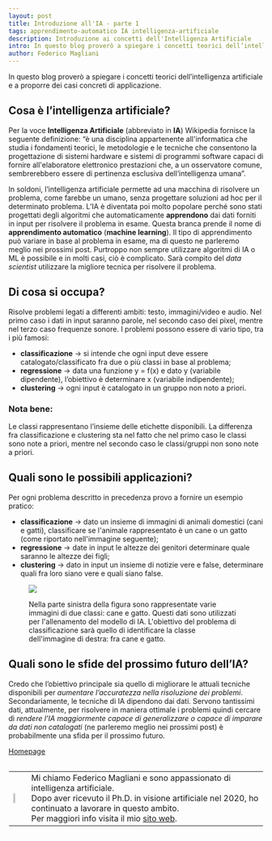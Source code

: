 ```yaml
---
layout: post
title: Introduzione all'IA - parte 1
tags: apprendimento-automatico IA intelligenza-artificiale
description: Introduzione ai concetti dell'Intelligenza Artificiale
intro: In questo blog proverò a spiegare i concetti teorici dell’intelligenza artificiale e a proporre dei casi concreti di applicazione.
author: Federico Magliani
---
```

In questo blog proverò a spiegare i concetti teorici dell’intelligenza artificiale e a proporre dei casi concreti di applicazione.

## Cosa è l’intelligenza artificiale?
Per la voce **Intelligenza Artificiale** (abbreviato in **IA**) Wikipedia fornisce la seguente definizione: “è una disciplina appartenente all'informatica che studia i fondamenti teorici, le metodologie e le tecniche che consentono la progettazione di sistemi hardware e sistemi di programmi software capaci di fornire all'elaboratore elettronico prestazioni che, a un osservatore comune, sembrerebbero essere di pertinenza esclusiva dell’intelligenza umana”.

In soldoni, l’intelligenza artificiale permette ad una macchina di risolvere un problema, come farebbe un umano, senza progettare soluzioni ad hoc per il determinato problema.
L’IA è diventata poi molto popolare perché sono stati progettati degli algoritmi che automaticamente **apprendono** dai dati forniti in input per risolvere il problema in esame. Questa branca prende il nome di **apprendimento automatico** (**machine learning**).
Il tipo di apprendimento può variare in base al problema in esame, ma di questo ne parleremo meglio nei prossimi post.
Purtroppo non sempre utilizzare algoritmi di IA o ML è possibile e in molti casi, ciò è complicato.
Sarà compito del _data scientist_ utilizzare la migliore tecnica per risolvere il problema.

## Di cosa si occupa?
Risolve problemi legati a differenti ambiti: testo, immagini/video e audio.
Nel primo caso i dati in input saranno parole, nel secondo caso dei pixel, mentre nel terzo caso frequenze sonore.
I problemi possono essere di vario tipo, tra i più famosi: 
- **classificazione** → si intende che ogni input deve essere catalogato/classificato fra due o più classi in base al problema;
- **regressione** → data una funzione y = f(x) e dato y (variabile dipendente), l’obiettivo è determinare x (variabile indipendente);
- **clustering** → ogni input è catalogato in un gruppo non noto a priori.

### Nota bene:
Le classi rappresentano l’insieme delle etichette disponibili. 
La differenza fra classificazione e clustering sta nel fatto che nel primo caso le classi sono note a priori, mentre nel secondo caso le classi/gruppi non sono note a priori.

## Quali sono le possibili applicazioni?
Per ogni problema descritto in precedenza provo a fornire un esempio pratico:
- **classificazione** → dato un insieme di immagini di animali domestici (cani e gatti), classificare se l'animale rappresentato è un cane o un gatto (come riportato nell'immagine seguente); 
- **regressione** → date in input le altezze dei genitori determinare quale saranno le altezze dei figli;
- **clustering** → dato in input un insieme di notizie vere e false, determinare quali fra loro siano vere e quali siano false.

<figure>
<img src='http://fmaglia.github.io/assets/images/classification1.png'>
<figcaption>
<p>Nella parte sinistra della figura sono rappresentate varie immagini di due classi: cane e gatto. Questi dati sono utilizzati per l'allenamento del modello di IA. L'obiettivo del problema di classificazione sarà quello di identificare la classe dell'immagine di destra: fra cane e gatto. </p>
</figcaption>
</figure>

## Quali sono le sfide del prossimo futuro dell’IA?
Credo che l’obiettivo principale sia quello di migliorare le attuali tecniche disponibili per _aumentare l’accuratezza nella risoluzione dei problemi_.
Secondariamente, le tecniche di IA dipendono dai dati. Servono tantissimi dati, attualmente, per risolvere in maniera ottimale i problemi quindi cercare di _rendere l’IA maggiormente capace di generalizzare o capace di imparare da dati non catalogati_ (ne parleremo meglio nei prossimi post) è probabilmente una sfida per il prossimo futuro.

[Homepage](../../../index)

<div style='border:1px solid white'>
  <table><tr><td><img src='http://magliani.altervista.org/images/office_round.png' style='width:20%'> 
  <td>Mi chiamo Federico Magliani e sono appassionato di intelligenza artificiale.
  <br>Dopo aver ricevuto il Ph.D. in visione artificiale nel 2020, ho continuato a lavorare in questo ambito.
  <br>Per maggiori info visita il mio <a href='http://magliani.altervista.org' target='_blank'>sito web</a>.
 </table>
</div>
